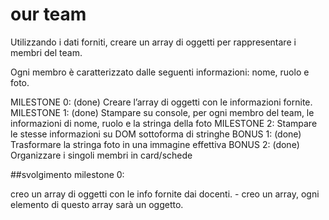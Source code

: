 # our team

Utilizzando i dati forniti, creare un array di oggetti per rappresentare i membri del team.

Ogni membro è caratterizzato dalle seguenti informazioni: nome, ruolo e foto.

MILESTONE 0: (done)
Creare l’array di oggetti con le informazioni fornite.
MILESTONE 1: (done)
Stampare su console, per ogni membro del team, le informazioni di nome, ruolo e la stringa della foto
MILESTONE 2:
Stampare le stesse informazioni su DOM sottoforma di stringhe
BONUS 1: (done)
Trasformare la stringa foto in una immagine effettiva
BONUS 2: (done)
Organizzare i singoli membri in card/schede

##svolgimento milestone 0:

creo un array di oggetti con le info fornite dai docenti. - creo un array, ogni elemento di questo array sarà un oggetto.
